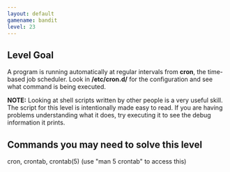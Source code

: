 ```yaml
---
layout: default
gamename: bandit
level: 23
---
```

Level Goal
----------
A program is running automatically at regular intervals from
**cron**, the time-based job scheduler. Look in **/etc/cron.d/** for
the configuration and see what command is being executed.

 **NOTE:** Looking at shell scripts written by other people is a
very useful skill. The script for this level is intentionally made
easy to read. If you are having problems understanding what it does,
try executing it to see the debug information it prints.

Commands you may need to solve this level
-----------------------------------------
cron, crontab, crontab(5) (use "man 5 crontab" to access this)

